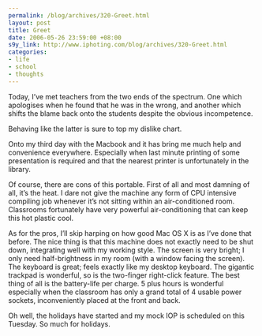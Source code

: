 ```yaml
--- 
permalink: /blog/archives/320-Greet.html
layout: post
title: Greet
date: 2006-05-26 23:59:00 +08:00
s9y_link: http://www.iphoting.com/blog/archives/320-Greet.html
categories: 
- life
- school
- thoughts
---
```

<p class="whiteline"><p>Today, I&#8217;ve met teachers from the two ends of the spectrum. One which apologises when he found that he was in the wrong, and another which shifts the blame back onto the students despite the obvious incompetence.</p>
</p><p class="whiteline"><p>Behaving like the latter is sure to top my dislike chart.</p>
</p><p class="whiteline"><p>Onto my third day with the Macbook and it has bring me much help and convenience everywhere. Especially when last minute printing of some presentation is required and that the nearest printer is unfortunately in the library.</p>
</p><p class="whiteline"><p>Of course, there are cons of this portable. First of all and most damning of all, it&#8217;s the heat. I dare not give the machine any form of CPU intensive compiling job whenever it&#8217;s not sitting within an air-conditioned room. Classrooms fortunately have very powerful air-conditioning that can keep this hot plastic cool.</p>
</p><p class="whiteline"><p>As for the pros, I&#8217;ll skip harping on how good Mac OS X is as I&#8217;ve done that before. The nice thing is that this machine does not exactly need to be shut down, integrating well with my working style. The screen is very bright; I only need half-brightness in my room (with a window facing the screen). The keyboard is great; feels exactly like my desktop keyboard. The gigantic trackpad is wonderful, so is the two-finger right-click feature. The best thing of all is the battery-life per charge. 5 plus hours is wonderful especially when the classroom has only a grand total of 4 usable power sockets, inconveniently placed at the front and back.</p>
</p><p class="break"><p>Oh well, the holidays have started and my mock IOP is scheduled on this Tuesday. So much for holidays.</p></p>
